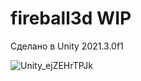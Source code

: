 # fireball3d WIP
Сделано в Unity 2021.3.0f1

![Unity_ejZEHrTPJk](https://user-images.githubusercontent.com/47731810/176250068-92c5991c-f9ca-4771-80ec-dddb9d5587cf.png)
